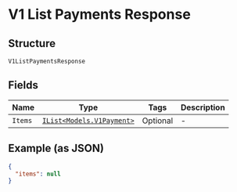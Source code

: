 
# V1 List Payments Response

## Structure

`V1ListPaymentsResponse`

## Fields

| Name | Type | Tags | Description |
|  --- | --- | --- | --- |
| `Items` | [`IList<Models.V1Payment>`](../../doc/models/v1-payment.md) | Optional | - |

## Example (as JSON)

```json
{
  "items": null
}
```

